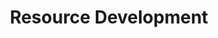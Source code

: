 ---
title: Resource Development
layout: tag
author_profile: false
taxonomy: Resource Development
permalink: /detections/resource_development
sidebar:
  nav: "detections"
---